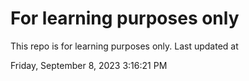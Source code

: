 # For learning purposes only
This repo is for learning purposes only.
Last updated at

Friday, September 8, 2023 3:16:21 PM

